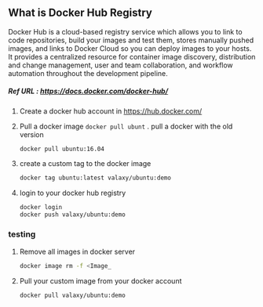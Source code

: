 ## What is Docker Hub Registry

Docker Hub is a cloud-based registry service which allows you to link to code repositories, build your images and test them, stores manually pushed images, and links to Docker Cloud so you can deploy images to your hosts. It provides a centralized resource for container image discovery, distribution and change management, user and team collaboration, and workflow automation throughout the development pipeline.
##### Ref URL : https://docs.docker.com/docker-hub/

1. Create a docker hub account in https://hub.docker.com/

1. Pull a docker image 
   ``
   docker pull ubunt
   ``
. pull a docker  with the old version

   ```
   docker pull ubuntu:16.04
   ```

1. create a custom tag to the docker image
   ```sh
   docker tag ubuntu:latest valaxy/ubuntu:demo
   ```
1. login to your docker hub registry 
   ```sh
   docker login
   docker push valaxy/ubuntu:demo
   ```

### testing 
1. Remove all images in docker server 
   ```sh
   docker image rm -f <Image_
   ```

1. Pull your custom image from your docker account
   ```sh
   docker pull valaxy/ubuntu:demo
   ```

